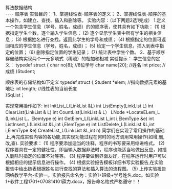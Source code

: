 算法数据结构      
                         ---- 顺序表
实验目的：
1、掌握线性表-顺序表的定义；
2、掌握线性表-顺序的基本操作，如建立、查找、插入和删除等。
实验内容：（以下两题2选1完成）
1.定义一个包含学生信息（学号，姓名，成绩）的的顺序表，使其具有如下功能：
(1) 根据指定学生个数，逐个输入学生信息；
(2) 逐个显示学生表中所有学生的相关信息；
(3) 根据姓名进行查找，返回此学生的学号和成绩；
(4) 根据指定的位置可返回相应的学生信息（学号，姓名，成绩）； 
(5) 给定一个学生信息，插入到表中指定的位置； 
(6) 删除指定位置的学生记录；
(7) 统计表中学生个数。
2．基于顺序存储结构实现两个一元多项式（稀疏）的相加和相减
实验提示： 
学生信息的定义：
typedef struct {
    char no[8];   //8位学号
    char name[20]; //姓名
    int price;     //成绩
}Student;

顺序表的存储结构如下定义
typedef  struct {
  Student  *elem;     //指向数据元素的基地址
  int  length;       //线性表的当前长度                                                           
 }SqList；

实现常用操作如下:
int  InitList_L(LinkList &L)
int ListEmpty(LinkList L)
int ClearList(LinkList & L)
int CountList(LinkList & L）
LNode *LocateELem_L (LinkList L，Elemtype e) 
int GetElem_L(LinkList L,int i,ElemType &e)
int ListInsert_L(LinkList &L,int i,ElemType e)
int ListDelete_L(LinkList &L,int i,ElemType &e)
CreateList_L(LinkList &L,int n)
同学们在实现了常用操作的基础上,再完成实验内容的各功能,其实现功能过程在何时的地方调用常用操作(如增,删,改,查).
	实验要求：
(1) 程序要添加适当的注释，程序的书写要采用缩进格式。
(2) 程序要具在一定的健壮性，即当输入数据非法时，程序也能适当地做出反应，如插入删除时指定的位置不对等等。
(3) 程序要做到界面友好，在程序运行时用户可以根据相应的提示信息进行操作。
(4) 根据实验报告模板详细书写实验报告,在实验报告中给出链表根据姓名进行查找的算法和插入算法的流程图。
(5) 上传实验报告网络教学平台-实验一。实验报告命名为：实验1+班级+学号姓名.doc。如实验1+软件工程1701+070814101薛力.docx，报告命名格式严格遵守！！

